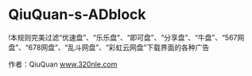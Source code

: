 # QiuQuan-s-ADblock
!本规则完美过滤“优速盘”、“乐乐盘”、“即可盘”、“分享盘”、“牛盘”、“567网盘”、“678网盘”、“乱斗网盘”、“彩虹云网盘”下载界面的各种广告

作者：QiuQuan
www.320nle.com
